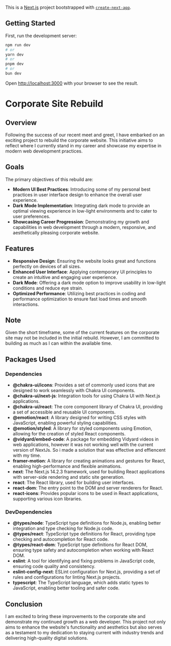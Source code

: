 This is a [Next.js](https://nextjs.org/) project bootstrapped with [`create-next-app`](https://github.com/vercel/next.js/tree/canary/packages/create-next-app).

## Getting Started

First, run the development server:

```bash
npm run dev
# or
yarn dev
# or
pnpm dev
# or
bun dev
```

Open [http://localhost:3000](http://localhost:3000) with your browser to see the result.

# Corporate Site Rebuild

## Overview
Following the success of our recent meet and greet, I have embarked on an exciting project to rebuild the corporate website. This initiative aims to reflect where I currently stand in my career and showcase my expertise in modern web development practices.

## Goals
The primary objectives of this rebuild are:

- **Modern UI Best Practices**: Introducing some of my personal best practices in user interface design to enhance the overall user experience.
- **Dark Mode Implementation**: Integrating dark mode to provide an optimal viewing experience in low-light environments and to cater to user preferences.
- **Showcasing Career Progression**: Demonstrating my growth and capabilities in web development through a modern, responsive, and aesthetically pleasing corporate website.

## Features
- **Responsive Design**: Ensuring the website looks great and functions perfectly on devices of all sizes.
- **Enhanced User Interface**: Applying contemporary UI principles to create an intuitive and engaging user experience.
- **Dark Mode**: Offering a dark mode option to improve usability in low-light conditions and reduce eye strain.
- **Optimized Performance**: Utilizing best practices in coding and performance optimization to ensure fast load times and smooth interactions.

## Note
Given the short timeframe, some of the current features on the corporate site may not be included in the initial rebuild. However, I am committed to building as much as I can within the available time.

## Packages Used

### Dependencies
- **@chakra-ui/icons**: Provides a set of commonly used icons that are designed to work seamlessly with Chakra UI components.
- **@chakra-ui/next-js**: Integration tools for using Chakra UI with Next.js applications.
- **@chakra-ui/react**: The core component library of Chakra UI, providing a set of accessible and reusable UI components.
- **@emotion/react**: A library designed for writing CSS styles with JavaScript, enabling powerful styling capabilities.
- **@emotion/styled**: A library for styled components using Emotion, allowing for the creation of styled React components.
- **@vidyard/embed-code**: A package for embedding Vidyard videos in web applications, however it was not working well with the current version of NextJs. So i made a solution that was effective and effiencent with my time.
- **framer-motion**: A library for creating animations and gestures for React, enabling high-performance and flexible animations.
- **next**: The Next.js 14.2.3 framework, used for building React applications with server-side rendering and static site generation.
- **react**: The React library, used for building user interfaces.
- **react-dom**: The entry point to the DOM and server renderers for React.
- **react-icons**: Provides popular icons to be used in React applications, supporting various icon libraries.

### DevDependencies
- **@types/node**: TypeScript type definitions for Node.js, enabling better integration and type checking for Node.js code.
- **@types/react**: TypeScript type definitions for React, providing type checking and autocompletion for React code.
- **@types/react-dom**: TypeScript type definitions for React DOM, ensuring type safety and autocompletion when working with React DOM.
- **eslint**: A tool for identifying and fixing problems in JavaScript code, ensuring code quality and consistency.
- **eslint-config-next**: ESLint configuration for Next.js, providing a set of rules and configurations for linting Next.js projects.
- **typescript**: The TypeScript language, which adds static types to JavaScript, enabling better tooling and safer code.

## Conclusion
I am excited to bring these improvements to the corporate site and demonstrate my continued growth as a web developer. This project not only aims to enhance the website's functionality and aesthetics but also serves as a testament to my dedication to staying current with industry trends and delivering high-quality digital solutions.
